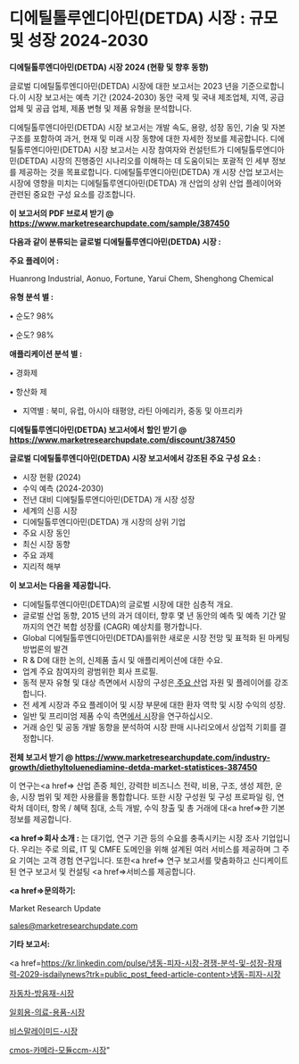 # 디에틸톨루엔디아민(DETDA) 시장 : 규모 및 성장 2024-2030

<strong>디에틸톨루엔디아민(DETDA) 시장 2024 (현황 및 향후 동향)</strong>

글로벌 디에틸톨루엔디아민(DETDA) 시장에 대한 보고서는 2023 년을 기준으로합니다.이 시장 보고서는 예측 기간 (2024-2030) 동안 국제 및 국내 제조업체, 지역, 공급 업체 및 공급 업체, 제품 변형 및 제품 유형을 분석합니다.

디에틸톨루엔디아민(DETDA) 시장 보고서는 개발 속도, 용량, 성장 동인, 기술 및 자본 구조를 포함하여 과거, 현재 및 미래 시장 동향에 대한 자세한 정보를 제공합니다. 디에틸톨루엔디아민(DETDA) 시장 보고서는 시장 참여자와 컨설턴트가 디에틸톨루엔디아민(DETDA) 시장의 진행중인 시나리오를 이해하는 데 도움이되는 포괄적 인 세부 정보를 제공하는 것을 목표로합니다. 디에틸톨루엔디아민(DETDA) 개 시장 산업 보고서는 시장에 영향을 미치는 디에틸톨루엔디아민(DETDA) 개 산업의 상위 산업 플레이어와 관련된 중요한 구성 요소를 강조합니다.



<strong>이 보고서의 PDF 브로셔 받기 @ <a href=https://www.marketresearchupdate.com/sample/387450>https://www.marketresearchupdate.com/sample/387450</a></strong>



<strong>다음과 같이 분류되는 글로벌 디에틸톨루엔디아민(DETDA) 시장 :</strong>



<strong>주요 플레이어 :</strong>

Huanrong Industrial, Aonuo, Fortune, Yarui Chem, Shenghong Chemical



<strong>유형 분석 별 :</strong>

• 순도? 98%

• 순도? 98%



<strong>애플리케이션 분석 별 :</strong>

• 경화제

• 항산화 제

<ul>
  <li>지역별 : 북미, 유럽, 아시아 태평양, 라틴 아메리카, 중동 및 아프리카</li>
</ul>


<strong>디에틸톨루엔디아민(DETDA) 보고서에서 할인 받기 @ <a href=https://www.marketresearchupdate.com/discount/387450>https://www.marketresearchupdate.com/discount/387450</a></strong>



<strong>글로벌 디에틸톨루엔디아민(DETDA) 시장 보고서에서 강조된 주요 구성 요소 :</strong>
<ul>
  <li>시장 현황 (2024)</li>
  <li>수익 예측 (2024-2030)</li>
  <li>전년 대비 디에틸톨루엔디아민(DETDA) 개 시장 성장</li>
  <li>세계의 신흥 시장</li>
  <li>디에틸톨루엔디아민(DETDA) 개 시장의 상위 기업</li>
  <li>주요 시장 동인</li>
  <li>최신 시장 동향</li>
  <li>주요 과제</li>
  <li>지리적 해부</li>
</ul>


<strong>이 보고서는 다음을 제공합니다.</strong>
<ul>
  <li>디에틸톨루엔디아민(DETDA)의 글로벌 시장에 대한 심층적 개요.</li>
  <li>글로벌 산업 동향, 2015 년의 과거 데이터, 향후 몇 년 동안의 예측 및 예측 기간 말까지의 연간 복합 성장률 (CAGR) 예상치를 평가합니다.</li>
  <li>Global 디에틸톨루엔디아민(DETDA)를위한 새로운 시장 전망 및 표적화 된 마케팅 방법론의 발견</li>
  <li>R &amp; D에 대한 논의, 신제품 출시 및 애플리케이션에 대한 수요.</li>
  <li>업계 주요 참여자의 광범위한 회사 프로필.</li>
  <li>동적 분자 유형 및 대상 측면에서 시장의 구성은<a href=> 주요 산</a>업 자원 및 플레이어를 강조합니다.</li>
  <li>전 세계 시장과 주요 플레이어 및 시장 부문에 대한 환자 역학 및 시장 수익의 성장.</li>
  <li>일반 및 프리미엄 제품 수익 측면<a href=>에서 시</a>장을 연구하십시오.</li>
  <li>거래 승인 및 공동 개발 동향을 분석하여 시장 판매 시나리오에서 상업적 기회를 결정합니다.</li>
</ul>



<strong>전체 보고서 받기 @ <a href=https://www.marketresearchupdate.com/industry-growth/diethyltoluenediamine-detda-market-statistices-387450>https://www.marketresearchupdate.com/industry-growth/diethyltoluenediamine-detda-market-statistices-387450</a></strong>

이 연구는<a href=> 산업 존중</a> 체인, 강력한 비즈니스 전략, 비용, 구조, 생성 제한, 운송, 시장 범위 및 제한 사용률을 통합합니다. 또한 시장 구성원 및 구성 프로파일 링, 연락처 데이터, 항목 / 혜택 침대, 소득 개발, 수익 창출 및 총 거래에 대<a href=>한 기본 </a>정보를 제공합니다.



<strong><a href=>회사 소</a>개 :</strong>
는 대기업, 연구 기관 등의 수요를 충족시키는 시장 조사 기업입니다. 우리는 주로 의료, IT 및 CMFE 도메인을 위해 설계된 여러 서비스를 제공하며 그 주요 기여는 고객 경험 연구입니다. 또한<a href=> 연구 보</a>고서를 맞춤화하고 신디케이트 된 연구 보고서 및 컨설팅 <a href=>서비스</a>를 제공합니다.



<strong><a href=>문의하기:</a></strong>

Market Research Update

sales@marketresearchupdate.com



<strong>기타 보고서:</strong>

<a href=https://kr.linkedin.com/pulse/냉동-피자-시장-경쟁-분석-및-성장-잠재력-2029-isdailynews?trk=public_post_feed-article-content>냉동-피자-시장</a>

<a href=https://www.linkedin.com/pulse/자동차-방음재-시장-경쟁-분석-및-성장-잠재력-2029-analytics-alchemy-360-analysis/>자동차-방음재-시장</a>

<a href=https://www.linkedin.com/pulse/일회용-의료-용품-시장-현재-및-미래-성장-2029-consumer-connection-chronicles-24--tloyf/>일회용-의료-용품-시장</a>

<a href=https://www.linkedin.com/pulse/비스말레이미드-시장-진입-전략-및-위험-평가2029년-consumer-connection-compendium-ana-hxfef/>비스말레이미드-시장</a>

<a href=https://www.linkedin.com/pulse/cmos-카메라-모듈ccm-시장-규모-및-성장-2023-trendsetters-talk-360-analysis-u3a9f/>cmos-카메라-모듈ccm-시장</a>"
